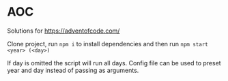 # AOC
Solutions for https://adventofcode.com/

Clone project, run `npm i` to install dependencies and then run `npm start <year> (<day>)`

If day is omitted the script will run all days. Config file can be used to preset year and day instead of passing as arguments.
